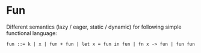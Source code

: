 # Fun

Different semantics (lazy / eager, static / dynamic) for following simple functional language:
```
fun ::= k | x | fun + fun | let x = fun in fun | fn x -> fun | fun fun
```
